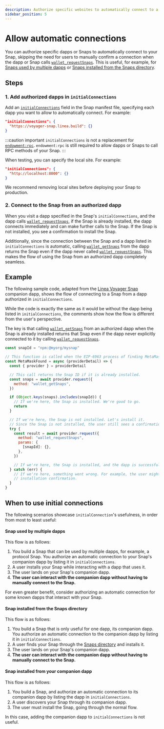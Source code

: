 ```yaml
---
description: Authorize specific websites to automatically connect to a Snap.
sidebar_position: 5
---
```


# Allow automatic connections

You can authorize specific dapps or Snaps to automatically connect to your Snap, skipping the need
for users to manually confirm a connection when the dapp or Snap calls
[`wallet_requestSnaps`](../reference/wallet-api-for-snaps.md#wallet_requestsnaps).
This is useful, for example, for [Snaps used by multiple dapps](#snap-used-by-multiple-dapps) or
[Snaps installed from the Snaps directory](#snap-installed-from-the-snaps-directory).

## Steps

### 1. Add authorized dapps in `initialConnections`

Add an [`initialConnections`](../reference/permissions.md#initial-connections) field in the Snap
manifest file, specifying each dapp you want to allow to automatically connect.
For example:

```json title="snap.manifest.json"
"initialConnections": {
  "https://voyager-snap.linea.build": {}
}
```

:::caution important
`initialConnections` is not a replacement for [`endowment:rpc`](../reference/permissions.md#endowmentrpc).
`endowment:rpc` is still required to allow dapps or Snaps to call RPC methods of your Snap.
:::

When testing, you can specify the local site.
For example:

```json title="snap.manifest.json"
"initialConnections": {
  "http://localhost:8000": {}
}
```

We recommend removing local sites before deploying your Snap to production.

### 2. Connect to the Snap from an authorized dapp

When you visit a dapp specified in the Snap's `initialConnections`, and the dapp calls
[`wallet_requestSnaps`](../reference/wallet-api-for-snaps.md#wallet_requestsnaps), if the Snap is
already installed, the dapp connects immediately and can make further calls to the Snap.
If the Snap is not installed, you see a confirmation to install the Snap.

Additionally, since the connection between the Snap and a dapp listed in `initialConnections`
is automatic, calling [`wallet_getSnaps`](../reference/wallet-api-for-snaps.md#wallet_getsnaps) from
the dapp returns the Snap even if the dapp never called
[`wallet_requestSnaps`](../reference/wallet-api-for-snaps.md#wallet_requestsnaps).
This makes the flow of using the Snap from an authorized dapp completely seamless.

## Example

The following sample code, adapted from the
[Linea Voyager Snap](https://github.com/Consensys/linea-voyager-snap) companion dapp, shows the flow
of connecting to a Snap from a dapp authorized in `initialConnections`.

While the code is exactly the same as it would be without the dapp being listed in
`initialConnections`, the comments show how the flow is different from the user's perspective.

The key is that calling [`wallet_getSnaps`](../reference/wallet-api-for-snaps.md#wallet_getsnaps)
from an authorized dapp when the Snap is already installed returns that Snap even if the dapp never
explicitly connected to it by calling
[`wallet_requestSnaps`](../reference/wallet-api-for-snaps.md#wallet_requestsnaps).

```js title="script.js"
const snapId = "npm:@myorg/mysnap"

// This function is called when the EIP-6963 process of finding MetaMask is successful.
const MetaMaskFound = async (providerDetail) => {
  const { provider } = providerDetail

  // This call returns the Snap ID if it is already installed.
  const snaps = await provider.request({
    method: "wallet_getSnaps",
  })

  if (Object.keys(snaps).includes(snapId)) {
    // If we're here, the Snap is installed. We're good to go.
    return
  }

  // If we're here, the Snap is not installed. Let's install it.
  // Since the Snap is not installed, the user still sees a confirmation to install the Snap.
  try {
    const result = await provider.request({
      method: "wallet_requestSnaps",
      params: {
        [snapId]: {},
      },
    })

    // If we're here, the Snap is installed, and the dapp is successfully connected to it.
  } catch (err) {
    // If we're here, something went wrong. For example, the user might have declined the Snap
    // installation confirmation.
  }
}
```

## When to use initial connections

The following scenarios showcase `initialConnection`'s usefulness, in order from most to least useful:

#### Snap used by multiple dapps

This flow is as follows:

1. You build a Snap that can be used by multiple dapps, for example, a protocol Snap.
   You authorize an automatic connection to your Snap's companion dapp by listing it in `initialConnections`.
2. A user installs your Snap while interacting with a dapp that uses it.
3. The user lands on your Snap's companion dapp.
4. **The user can interact with the companion dapp without having to manually connect to the Snap.**

For even greater benefit, consider authorizing an automatic connection for some known dapps that
interact with your Snap.

#### Snap installed from the Snaps directory

This flow is as follows:

1. You build a Snap that is only useful for one dapp, its companion dapp.
   You authorize an automatic connection to the companion dapp by listing it in `initialConnections`.
2. A user finds your Snap through the [Snaps directory](https://snaps.metamask.io) and installs it.
3. The user lands on your Snap's companion dapp.
4. **The user can interact with the companion dapp without having to manually connect to the Snap.**

#### Snap installed from your companion dapp

This flow is as follows:

1. You build a Snap, and authorize an automatic connection to its companion dapp by listing the dapp
   in `initialConnections`.
2. A user discovers your Snap through its companion dapp.
3. The user must install the Snap, going through the normal flow.

In this case, adding the companion dapp to `initialConnections` is not useful.
